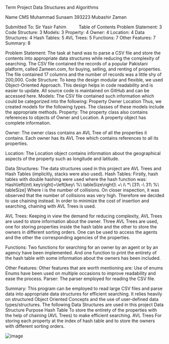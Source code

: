 Term Project
Data Structures and Algorithms

Name	CMS
Muhammad Sunaam	393223
Mubashir Zaman	


Submitted To: Sir Yasir Fahim
 
 
Table of Contents
Problem Statement:	3
Code Structure:	3
Models:	3
Property:	4
Owner:	4
Location:	4
Data Structures:	4
Hash Tables:	5
AVL Trees:	5
Functions:	7
Other Features:	7
Summary:	8















Problem Statement:
	The task at hand was to parse a CSV file and store the contents into appropriate data structures while reducing the complexity of searching. The CSV file contained the records of a popular Pakistani platform, called Zameen.com, for buying, selling, and renting of properties. The file contained 17 columns and the number of records was a little shy of 200,000.
Code Structure:
	To keep the design modular and flexible, we used Object-Oriented Approach. This design helps in code readability and is easier to update. All source code is maintained on GitHub and can be accessed here.
Models:
	The CSV file contained such information which could be categorized into the following:
	Property
	Owner
	Location
Thus, we created models for the following types. The classes of these models include the appropriate methods.
Property:
	The property class also contains references to objects of Owner and Location. A property object has complete information.
 

Owner:
	The owner class contains an AVL Tree of all the properties it contains. Each owner has its AVL Tree which contains references to all its properties.
 
Location:
	The Location object contains information about the geographical aspects of the property such as longitude and latitude.
 

Data Structures:
	The data structures used in this project are AVL Trees and Hash Tables (implicitly, stacks were also used).
Hash Tables:
	Firstly, hash tables with double hashing were used where the hash function was:
Hash\left(int\ key\right)=\left[key\ %\ tableSize\right]\ +\ i\ *\ [31\ -\ 31\ %\ tableSize] 
Where i is the number of collisions. 
On closer inspection, it was observed that the number of collisions was very high. Therefore we decided to use chaining instead.
In order to minimize the cost of insertion and searching, chaining with AVL Trees is used.

 

AVL Trees:
	Keeping in view the demand for reducing complexity, AVL Trees are used to store information about the owner. Three AVL Trees are used, one for storing properties inside the hash table and the other to store the owners in different sorting orders. One can be used to access the agents and the other the corresponding agencies of the properties.

 



 


 


Functions:
	Two functions for searching for an owner by an agent or by an agency have been implemented. And one function to print the entirety of the hash table with some information about the owners has been included.
 
 

Other Features:
	Other features that are worth mentioning are:
	Use of enums
	Enums have been used on multiple occasions to improve readability and ease the process.
	Parser:
	The parser employed for reading the CSV file.
 

Summary:
	This program can be employed to read large CSV files and parse data into appropriate data structures for efficient searching. It relies heavily on structured Object Oriented Concepts and the use of user-defined data types/structures.
The following Data Structures are used in this project
Data Structure	Purpose
Hash Table	To store the entirety of the properties with the help of chaining (AVL Trees) to make efficient searching.
AVL Trees	For storing each property at the index of hash table and to store the owners with different sorting orders.

![image](https://user-images.githubusercontent.com/95274859/210186932-938cb39f-77ca-484b-b67f-05f278b9db9a.png)
